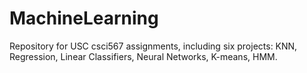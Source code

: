 # MachineLearning
 Repository for USC csci567 assignments, including six projects: KNN, Regression, Linear Classifiers, Neural Networks, K-means, HMM.
